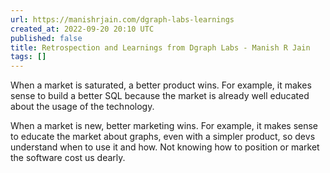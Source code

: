```yaml
---
url: https://manishrjain.com/dgraph-labs-learnings
created_at: 2022-09-20 20:10 UTC
published: false
title: Retrospection and Learnings from Dgraph Labs - Manish R Jain
tags: []
---
```


When a market is saturated, a better product wins. For example, it makes sense to build a better SQL because the market is already well educated about the usage of the technology.

When a market is new, better marketing wins. For example, it makes sense to educate the market about graphs, even with a simpler product, so devs understand when to use it and how. Not knowing how to position or market the software cost us dearly.
